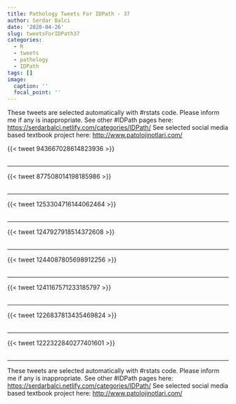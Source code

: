 ```yaml
---
title: Pathology Tweets For IDPath - 37
author: Serdar Balci
date: '2020-04-26'
slug: tweetsForIDPath37
categories:
  - R
  - tweets
  - pathology
  - IDPath
tags: []
image:
  caption: ''
  focal_point: ''
---
```



These tweets are selected automatically with #rstats code. Please inform me if any is inappropriate.
See other #IDPath pages here: https://serdarbalci.netlify.com/categories/IDPath/ 
See selected social media based textbook project here: http://www.patolojinotlari.com/

{{< tweet 943667028614823936 >}}
<br>
<br>
<hr>
{{< tweet 877508014198185986 >}}
<br>
<br>
<hr>
{{< tweet 1253304716144062464 >}}
<br>
<br>
<hr>
{{< tweet 1247927918514372608 >}}
<br>
<br>
<hr>
{{< tweet 1244087805698912256 >}}
<br>
<br>
<hr>
{{< tweet 1241167571233185797 >}}
<br>
<br>
<hr>
{{< tweet 1226837813435469824 >}}
<br>
<br>
<hr>
{{< tweet 1222322840277401601 >}}
<br>
<br>
<hr>


These tweets are selected automatically with #rstats code. Please inform me if any is inappropriate.
See other #IDPath pages here: https://serdarbalci.netlify.com/categories/IDPath/ 
See selected social media based textbook project here: http://www.patolojinotlari.com/
